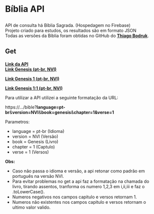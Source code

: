 # Bíblia API<p>

API de consulta há Bíblia Sagrada. (Hospedagem no Firebase)<br />
Projeto criado para estudos, os resultados são em formato JSON<br />
Todas as versões da Bíblia foram obtidas no GitHub do [__Thiago Bodruk__](https://github.com/thiagobodruk).<br /><p>

## Get<p>

[__Link da API__](http://us-central1-bibleapi-kll.cloudfunctions.net/bible)<br />
[__Link Genesis (pt-br, NVI)__](https://us-central1-bibleapi-kll.cloudfunctions.net/bible?book=genesis)<br /><p>
[__Link Genesis 1 (pt-br, NVI)__](https://us-central1-bibleapi-kll.cloudfunctions.net/bible?book=genesis&chapter=1)<br /><p>
[__Link Genesis 1:1 (pt-br, NVI)__](https://us-central1-bibleapi-kll.cloudfunctions.net/bible?book=genesis&chapter=1&verse=1)<br /><p>

Para utilizar a API utilizei a seguinte formatação da URL:<br /><p>

https://.../bible?__language=pt-br__&__version=NVI__&__book=genesis__&__chapter=1&verse=1__<br /><p>

Parametros:<br /><p>

- language  = pt-br     (Idioma)
- version   = NVI       (Versão)
- book      = Genesis   (Livro)
- chapter   = 1         (Captulo)
- verse     = 1         (Versos)

__Obs:__   
 - Caso não passa o idioma e versão, a api retonar como padrão em português na versão NVI.<br />
- Para evitar problemas no get a api faz a formatação na chamada do livro, tirando assentos, tranforma os numero 1,2,3 em i,ii,iii e faz o .toLowerCase().<br />
- Numeros negativos nos campos capitulo e versos retornam 1.<br />
- Numeros não existentes nos campos capitulo e versos retornam o ultimo valor valido.<br />

